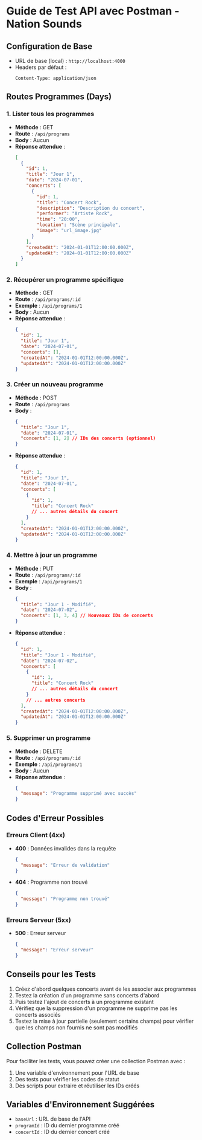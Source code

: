 # Guide de Test API avec Postman - Nation Sounds

## Configuration de Base
- URL de base (local) : `http://localhost:4000`
- Headers par défaut : 
  ```
  Content-Type: application/json
  ```

## Routes Programmes (Days)

### 1. Lister tous les programmes
- **Méthode** : GET
- **Route** : `/api/programs`
- **Body** : Aucun
- **Réponse attendue** :
  ```json
  [
    {
      "id": 1,
      "title": "Jour 1",
      "date": "2024-07-01",
      "concerts": [
        {
          "id": 1,
          "title": "Concert Rock",
          "description": "Description du concert",
          "performer": "Artiste Rock",
          "time": "20:00",
          "location": "Scène principale",
          "image": "url_image.jpg"
        }
      ],
      "createdAt": "2024-01-01T12:00:00.000Z",
      "updatedAt": "2024-01-01T12:00:00.000Z"
    }
  ]
  ```

### 2. Récupérer un programme spécifique
- **Méthode** : GET
- **Route** : `/api/programs/:id`
- **Exemple** : `/api/programs/1`
- **Body** : Aucun
- **Réponse attendue** :
  ```json
  {
    "id": 1,
    "title": "Jour 1",
    "date": "2024-07-01",
    "concerts": [],
    "createdAt": "2024-01-01T12:00:00.000Z",
    "updatedAt": "2024-01-01T12:00:00.000Z"
  }
  ```

### 3. Créer un nouveau programme
- **Méthode** : POST
- **Route** : `/api/programs`
- **Body** :
  ```json
  {
    "title": "Jour 1",
    "date": "2024-07-01",
    "concerts": [1, 2] // IDs des concerts (optionnel)
  }
  ```
- **Réponse attendue** :
  ```json
  {
    "id": 1,
    "title": "Jour 1",
    "date": "2024-07-01",
    "concerts": [
      {
        "id": 1,
        "title": "Concert Rock"
        // ... autres détails du concert
      }
    ],
    "createdAt": "2024-01-01T12:00:00.000Z",
    "updatedAt": "2024-01-01T12:00:00.000Z"
  }
  ```

### 4. Mettre à jour un programme
- **Méthode** : PUT
- **Route** : `/api/programs/:id`
- **Exemple** : `/api/programs/1`
- **Body** :
  ```json
  {
    "title": "Jour 1 - Modifié",
    "date": "2024-07-02",
    "concerts": [1, 3, 4] // Nouveaux IDs de concerts
  }
  ```
- **Réponse attendue** :
  ```json
  {
    "id": 1,
    "title": "Jour 1 - Modifié",
    "date": "2024-07-02",
    "concerts": [
      {
        "id": 1,
        "title": "Concert Rock"
        // ... autres détails du concert
      }
      // ... autres concerts
    ],
    "createdAt": "2024-01-01T12:00:00.000Z",
    "updatedAt": "2024-01-01T12:00:00.000Z"
  }
  ```

### 5. Supprimer un programme
- **Méthode** : DELETE
- **Route** : `/api/programs/:id`
- **Exemple** : `/api/programs/1`
- **Body** : Aucun
- **Réponse attendue** :
  ```json
  {
    "message": "Programme supprimé avec succès"
  }
  ```

## Codes d'Erreur Possibles

### Erreurs Client (4xx)
- **400** : Données invalides dans la requête
  ```json
  {
    "message": "Erreur de validation"
  }
  ```
- **404** : Programme non trouvé
  ```json
  {
    "message": "Programme non trouvé"
  }
  ```

### Erreurs Serveur (5xx)
- **500** : Erreur serveur
  ```json
  {
    "message": "Erreur serveur"
  }
  ```

## Conseils pour les Tests
1. Créez d'abord quelques concerts avant de les associer aux programmes
2. Testez la création d'un programme sans concerts d'abord
3. Puis testez l'ajout de concerts à un programme existant
4. Vérifiez que la suppression d'un programme ne supprime pas les concerts associés
5. Testez la mise à jour partielle (seulement certains champs) pour vérifier que les champs non fournis ne sont pas modifiés

## Collection Postman
Pour faciliter les tests, vous pouvez créer une collection Postman avec :
1. Une variable d'environnement pour l'URL de base
2. Des tests pour vérifier les codes de statut
3. Des scripts pour extraire et réutiliser les IDs créés

## Variables d'Environnement Suggérées
- `baseUrl` : URL de base de l'API
- `programId` : ID du dernier programme créé
- `concertId` : ID du dernier concert créé 